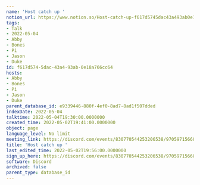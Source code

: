 ```yaml
---
name: 'Host catch up '
notion_url: https://www.notion.so/Host-catch-up-f617d5745dac43a493ab0e18a766cc64
tags:
- Talk
- 2022-05-04
- Abby
- Bones
- Pi
- Jason
- Duke
id: f617d574-5dac-43a4-93ab-0e18a766cc64
hosts:
- Abby
- Bones
- Pi
- Jason
- Duke
parent_database_id: e9339446-880f-4ef0-8ad7-8ad1f507dded
indexDate: 2022-05-04
talktime: 2022-05-04T19:30:00.0000000
created_time: 2022-05-02T19:41:00.0000000
object: page
language_level: No limit
meeting_link: https://discord.com/events/830770544253206538/970597156681568276
title: 'Host catch up '
last_edited_time: 2022-05-02T19:56:00.0000000
sign_up_here: https://discord.com/events/830770544253206538/970597156681568276
software: Discord
archived: false
parent_type: database_id
---
```





